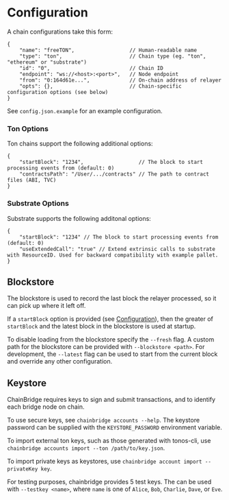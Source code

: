 # Configuration

A chain configurations take this form:

```
{
    "name": "freeTON",                  // Human-readable name
    "type": "ton",                      // Chain type (eg. "ton", "ethereum" or "substrate")
    "id": "0",                          // Chain ID
    "endpoint": "ws://<host>:<port>",   // Node endpoint
    "from": "0:164d61e...",             // On-chain address of relayer
    "opts": {},                         // Chain-specific configuration options (see below)
}
```

See `config.json.example` for an example configuration. 

### Ton Options

Ton chains support the following additional options:

```
{
    "startBlock": "1234",                  // The block to start processing events from (default: 0)
    "contractsPath": "/User/.../contracts" // The path to contract files (ABI, TVC)
}
```

### Substrate Options

Substrate supports the following additonal options:

```
{
    "startBlock": "1234" // The block to start processing events from (default: 0)
    "useExtendedCall": "true" // Extend extrinsic calls to substrate with ResourceID. Used for backward compatibility with example pallet.
}
```

## Blockstore

The blockstore is used to record the last block the relayer processed, so it can pick up where it left off. 

If a `startBlock` option is provided (see [Configuration](#configuration)), then the greater of `startBlock` and the latest block in the blockstore is used at startup.

To disable loading from the blockstore specify the `--fresh` flag. A custom path for the blockstore can be provided with `--blockstore <path>`. For development, the `--latest` flag can be used to start from the current block and override any other configuration.

## Keystore

ChainBridge requires keys to sign and submit transactions, and to identify each bridge node on chain.

To use secure keys, see `chainbridge accounts --help`. The keystore password can be supplied with the `KEYSTORE_PASSWORD` environment variable.

To import external ton keys, such as those generated with tonos-cli, use `chainbridge accounts import --ton /path/to/key.json`.

<!-- // TODO: дописать эту часть -->
To import private keys as keystores, use `chainbridge account import --privateKey key`.

For testing purposes, chainbridge provides 5 test keys. The can be used with `--testkey <name>`, where `name` is one of `Alice`, `Bob`, `Charlie`, `Dave`, or `Eve`. 
